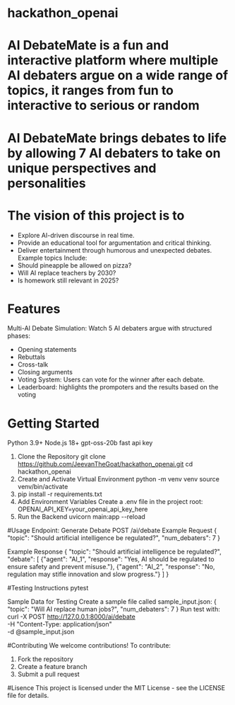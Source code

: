 # hackathon_openai

# AI DebateMate is a fun and interactive platform where multiple AI debaters argue on a wide range of topics, it ranges from fun to interactive to serious or random

# AI DebateMate brings debates to life by allowing 7 AI debaters to take on unique perspectives and personalities
# The vision of this project is to 

- Explore AI-driven discourse in real time.
- Provide an educational tool for argumentation and critical thinking.
- Deliver entertainment through humorous and unexpected debates.
Example topics Include:
- Should pineapple be allowed on pizza?
- Will AI replace teachers by 2030?
- Is homework still relevant in 2025? 

# Features
Multi-AI Debate Simulation: Watch 5 AI debaters argue with structured phases:
- Opening statements
- Rebuttals
- Cross-talk
- Closing arguments
- Voting System: Users can vote for the winner after each debate.
- Leaderboard: highlights the prompoters and the results based on the voting

# Getting Started
Python 3.9+
Node.js 18+
gpt-oss-20b
fast api key

1. Clone the Repository
git clone https://github.com/JeevanTheGoat/hackathon_openai.git
cd hackathon_openai
2. Create and Activate Virtual Environment
python -m venv venv
source venv/bin/activate
3. pip install -r requirements.txt
4. Add Environment Variables
Create a .env file in the project root:
OPENAI_API_KEY=your_openai_api_key_here
5. Run the Backend
uvicorn main:app --reload

#Usage 
Endpoint: Generate Debate
POST /ai/debate
Example Request
{
  "topic": "Should artificial intelligence be regulated?",
  "num_debaters": 7
}

Example Response
{
  "topic": "Should artificial intelligence be regulated?",
  "debate": [
    {"agent": "AI_1", "response": "Yes, AI should be regulated to ensure safety and prevent misuse."},
    {"agent": "AI_2", "response": "No, regulation may stifle innovation and slow progress."}
  ]
}

#Testing Instructions
pytest

Sample Data for Testing
Create a sample file called sample_input.json:
{
  "topic": "Will AI replace human jobs?",
  "num_debaters": 7
}
Run test with:
curl -X POST http://127.0.0.1:8000/ai/debate \
-H "Content-Type: application/json" \
-d @sample_input.json

#Contributing
We welcome contributions!
To contribute:

1. Fork the repository
2. Create a feature branch
3. Submit a pull request

#Lisence 
This project is licensed under the MIT License - see the LICENSE
 file for details.
